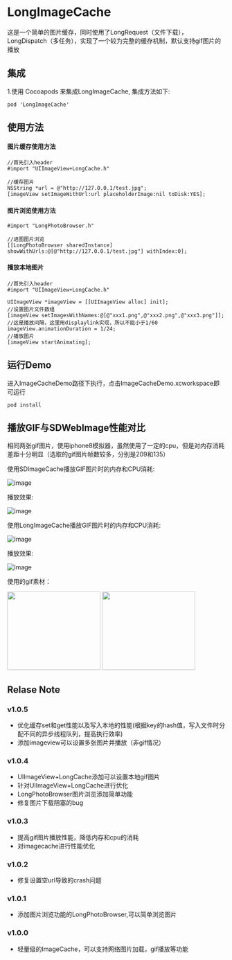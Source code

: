 # LongImageCache

这是一个简单的图片缓存，同时使用了LongRequest（文件下载），LongDispatch（多任务），实现了一个较为完整的缓存机制，默认支持gif图片的播放

## 集成

1.使用 Cocoapods 来集成LongImageCache, 集成方法如下:

```
pod 'LongImageCache'
```

## 使用方法


#### 图片缓存使用方法

```
//首先引入header
#import "UIImageView+LongCache.h"

//缓存图片
NSString *url = @"http://127.0.0.1/test.jpg";
[imageView setImageWithUrl:url placeholderImage:nil toDisk:YES];

```

#### 图片浏览使用方法

```
#import "LongPhotoBrowser.h"

//进图图片浏览
[[LongPhotoBrowser sharedInstance] showWithUrls:@[@"http://127.0.0.1/test.jpg"] withIndex:0];
```

#### 播放本地图片

```
//首先引入header
#import "UIImageView+LongCache.h"

UIImageView *imageView = [[UIImageView alloc] init];
//设置图片文件数组
[imageView setImagesWithNames:@[@"xxx1.png",@"xxx2.png",@"xxx3.png"]];
//这是播放间隔，这里用displaylink实现，所以不能小于1/60
imageView.animationDuration = 1/24;
//播放图片
[imageView startAnimating];
```

## 运行Demo

进入ImageCacheDemo路径下执行，点击ImageCacheDemo.xcworkspace即可运行

```
pod install
```

## 播放GIF与SDWebImage性能对比

相同两张gif图片，使用iphone8模拟器，虽然使用了一定的cpu，但是对内存消耗差距十分明显（选取的gif图片帧数较多，分别是209和135）

使用SDImageCache播放GIF图片时的内存和CPU消耗:

![image](https://raw.githubusercontent.com/lizilong1989/LongImageCache/master/show/SD-Gif.png)

播放效果:

![image](https://raw.githubusercontent.com/lizilong1989/LongImageCache/master/show/SD.gif)


使用LongImageCache播放GIF图片时的内存和CPU消耗:

![image](https://raw.githubusercontent.com/lizilong1989/LongImageCache/master/show/Long-Gif.png)

播放效果:

![image](https://raw.githubusercontent.com/lizilong1989/LongImageCache/master/show/long.gif)

使用的gif素材：

<img width="215" height="181" src="https://timgsa.baidu.com/timg?image&quality=80&size=b9999_10000&sec=1507717762475&di=8e388d038a3a65469db35e53a9b45743&imgtype=0&src=http%3A%2F%2Fimg.zcool.cn%2Fcommunity%2F01a9f35542a2430000019ae979d241.jpg"/>

<img width="215" height="181" src="https://timgsa.baidu.com/timg?image&quality=80&size=b9999_10000&sec=1508757634798&di=d70c6bc2ac001a4ea10dc9698c77b0fb&imgtype=0&src=http%3A%2F%2Fimg.zcool.cn%2Fcommunity%2F0188a958a9ad69a801219c77cff8f7.gif"/>


## Relase Note

### v1.0.5

* 优化缓存set和get性能以及写入本地的性能(根据key的hash值，写入文件时分配不同的异步线程队列，提高执行效率)
* 添加imageview可以设置多张图片并播放（非gif情况）

### v1.0.4

* UIImageView+LongCache添加可以设置本地gif图片
* 针对UIImageView+LongCache进行优化
* LongPhotoBrowser图片浏览添加简单功能
* 修复图片下载阻塞的bug

### v1.0.3 

* 提高gif图片播放性能，降低内存和cpu的消耗
* 对imagecache进行性能优化

### v1.0.2

* 修复设置空url导致的crash问题

### v1.0.1

* 添加图片浏览功能的LongPhotoBrowser,可以简单浏览图片

### v1.0.0

* 轻量级的ImageCache，可以支持网络图片加载，gif播放等功能
